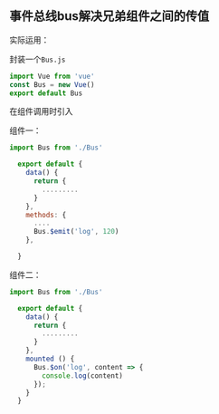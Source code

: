 ## 事件总线bus解决兄弟组件之间的传值

实际运用：

封装一个`Bus.js`

```js
import Vue from 'vue'
const Bus = new Vue()
export default Bus 
```

在组件调用时引入

组件一：

```js
import Bus from './Bus'

  export default {
    data() {
      return {
        .........
      }
    },
    methods: {
      ....
      Bus.$emit('log', 120)
    },

  }
```

组件二：

```js
import Bus from './Bus'

  export default {
    data() {
      return {
        .........
      }
    },
    mounted () {
      Bus.$on('log', content => { 
        console.log(content)
      });    
    }    
  }
```

